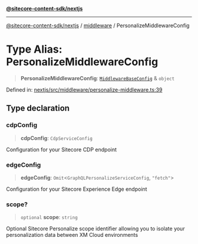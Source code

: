 [**@sitecore-content-sdk/nextjs**](../../README.md)

***

[@sitecore-content-sdk/nextjs](../../README.md) / [middleware](../README.md) / PersonalizeMiddlewareConfig

# Type Alias: PersonalizeMiddlewareConfig

> **PersonalizeMiddlewareConfig**: [`MiddlewareBaseConfig`](MiddlewareBaseConfig.md) & `object`

Defined in: [nextjs/src/middleware/personalize-middleware.ts:39](https://github.com/Sitecore/xmc-jss-dev/blob/c05a522c5533cbbabb306233de7c60e3deff8ed5/packages/nextjs/src/middleware/personalize-middleware.ts#L39)

## Type declaration

### cdpConfig

> **cdpConfig**: `CdpServiceConfig`

Configuration for your Sitecore CDP endpoint

### edgeConfig

> **edgeConfig**: `Omit`\<`GraphQLPersonalizeServiceConfig`, `"fetch"`\>

Configuration for your Sitecore Experience Edge endpoint

### scope?

> `optional` **scope**: `string`

Optional Sitecore Personalize scope identifier allowing you to isolate your personalization data between XM Cloud environments
